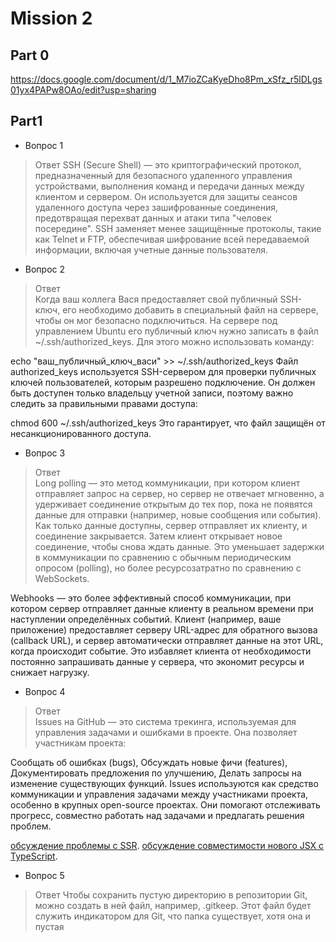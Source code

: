 # Mission 2

## Part 0

https://docs.google.com/document/d/1_M7ioZCaKyeDho8Pm_xSfz_r5lDLgs01yx4PAPw8OAo/edit?usp=sharing

## Part1

- Вопрос 1   
> Ответ
SSH (Secure Shell) — это криптографический протокол, предназначенный для безопасного удаленного управления устройствами, выполнения команд и передачи данных между клиентом и сервером. Он используется для защиты сеансов удаленного доступа через зашифрованные соединения, предотвращая перехват данных и атаки типа "человек посередине". SSH заменяет менее защищённые протоколы, такие как Telnet и FTP, обеспечивая шифрование всей передаваемой информации, включая учетные данные пользователя.

- Вопрос 2   
> Ответ  
Когда ваш коллега Вася предоставляет свой публичный SSH-ключ, его необходимо добавить в специальный файл на сервере, чтобы он мог безопасно подключиться. На сервере под управлением Ubuntu его публичный ключ нужно записать в файл ~/.ssh/authorized_keys. Для этого можно использовать команду:

echo "ваш_публичный_ключ_васи" >> ~/.ssh/authorized_keys
Файл authorized_keys используется SSH-сервером для проверки публичных ключей пользователей, которым разрешено подключение. Он должен быть доступен только владельцу учетной записи, поэтому важно следить за правильными правами доступа:

chmod 600 ~/.ssh/authorized_keys
Это гарантирует, что файл защищён от несанкционированного доступа.

- Вопрос 3   
> Ответ  
Long polling — это метод коммуникации, при котором клиент отправляет запрос на сервер, но сервер не отвечает мгновенно, а удерживает соединение открытым до тех пор, пока не появятся данные для отправки (например, новые сообщения или события). Как только данные доступны, сервер отправляет их клиенту, и соединение закрывается. Затем клиент открывает новое соединение, чтобы снова ждать данные. Это уменьшает задержки в коммуникации по сравнению с обычным периодическим опросом (polling), но более ресурсозатратно по сравнению с WebSockets.

Webhooks — это более эффективный способ коммуникации, при котором сервер отправляет данные клиенту в реальном времени при наступлении определённых событий. Клиент (например, ваше приложение) предоставляет серверу URL-адрес для обратного вызова (callback URL), и сервер автоматически отправляет данные на этот URL, когда происходит событие. Это избавляет клиента от необходимости постоянно запрашивать данные у сервера, что экономит ресурсы и снижает нагрузку.

- Вопрос 4   
> Ответ  
Issues на GitHub — это система трекинга, используемая для управления задачами и ошибками в проекте. Она позволяет участникам проекта:

Сообщать об ошибках (bugs),
Обсуждать новые фичи (features),
Документировать предложения по улучшению,
Делать запросы на изменение существующих функций.
Issues используются как средство коммуникации и управления задачами между участниками проекта, особенно в крупных open-source проектах. Они помогают отслеживать прогресс, совместно работать над задачами и предлагать решения проблем.

[обсуждение проблемы с SSR](https://github.com/vuejs/vue/issues/12151).
[обсуждение совместимости нового JSX с TypeScript](https://github.com/facebook/react/issues/25507).

- Вопрос 5   
> Ответ
Чтобы сохранить пустую директорию в репозитории Git, можно создать в ней файл, например, .gitkeep. Этот файл будет служить индикатором для Git, что папка существует, хотя она и пустая
